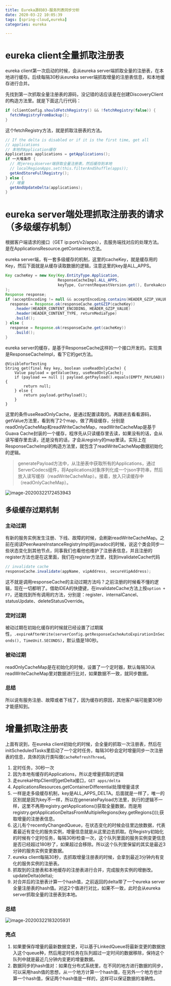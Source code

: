 ```yaml
---
title: Eureka源码03-服务列表同步分析
date: 2020-03-22 10:05:39
tags: [spring-cloud,eureka]
categories: eureka

---
```


# eureka client全量抓取注册表

eureka client第一次启动的时候，会从eureka server端抓取全量的注册表，在本地进行缓存。后续每隔30秒从eureka server端抓取增量的注册表信息，和本地缓存进行合并。

先找到第一次抓取全量注册表的源码，没记错的话应该是在创建DiscoveryClient的构造方法里。就是下面这几行代码：

```java
if (clientConfig.shouldFetchRegistry() && !fetchRegistry(false)) {
  fetchRegistryFromBackup();
}
```

<!--more-->

这个fetchRegistry方法，就是抓取注册表的方法。

```java
// If the delta is disabled or if it is the first time, get all
// applications
// 本地的Application缓存
Applications applications = getApplications();
if 一大堆条件 {
  // 用jeresy从server端获取全量注册表，然后缓存到本地
  // localRegionApps.set(this.filterAndShuffle(apps));
  getAndStoreFullRegistry();
} else {
  // 增量
  getAndUpdateDelta(applications);
}
```

# eureka server端处理抓取注册表的请求（多级缓存机制）

根据客户端请求的接口（GET ip:port/v2/apps），去服务端找对应的处理方法。是在ApplicationsResource.getContainers方法。

eureka server端，有一套多级缓存的机制，这里的cacheKey，就是缓存用的Key，然后下面就是从缓存读取数据的逻辑，注意这里的key是ALL_APPS。

```java
Key cacheKey = new Key(Key.EntityType.Application,
                       ResponseCacheImpl.ALL_APPS,
                       keyType, CurrentRequestVersion.get(), EurekaAccept.fromString(eurekaAccept), regions
);
Response response;
if (acceptEncoding != null && acceptEncoding.contains(HEADER_GZIP_VALUE)) {
  response = Response.ok(responseCache.getGZIP(cacheKey))
    .header(HEADER_CONTENT_ENCODING, HEADER_GZIP_VALUE)
    .header(HEADER_CONTENT_TYPE, returnMediaType)
    .build();
} else {
  response = Response.ok(responseCache.get(cacheKey))
    .build();
}
```

eureka server的缓存，是基于ResponseCache这样的一个接口开发的。实现类是ResponseCacheImpl，看下它的get方法。

```
@VisibleForTesting
String get(final Key key, boolean useReadOnlyCache) {
    Value payload = getValue(key, useReadOnlyCache);
    if (payload == null || payload.getPayload().equals(EMPTY_PAYLOAD)) {
        return null;
    } else {
        return payload.getPayload();
    }
}
```



这里的条件useReadOnlyCache，是通过配置读取的。再跟进去看看源码，getValue方法里，看到有了2个map，做了两级缓存，分别是readOnlyCacheMap和readWriteCacheMap，readWriteCacheMap是基于Guava Cache封装的一个缓存，程序先从只读缓存里去读，如果没有的话，会从读写缓存里去读，还是没有的话，才会从registry的map里读。实际上在ResponseCacheImpl的构造方法里，就包含了readWriteCacheMap数据初始化的逻辑。

> generatePayload方法中，从注册表中获取所有的Applications，通过ServerCodecs组件，将Applications对象序列化成一个json字符串，然后放入读写缓存（readWriteCacheMap）。接着，放入只读缓存中（readOnlyCacheMap）。

![image-20200322172453943](/img/spring-cloud/image-20200322172453943.png)

## 多级缓存过期机制

### 主动过期

有新的服务实例发生注册、下线、故障的时候，会刷新readWriteCacheMap。之前在阅读PeerAwareInstanceRegistryImpl的javadoc的时候，说这个类会同步一些状态变化到其他节点，同事我们也看他也维护了注册表信息，并且注册的register方法也是在这里面，我们在register方法里，找到invalidateCache代码

```java
// invalidate cache
responseCache.invalidate(appName, vipAddress, secureVipAddress);
```

这不就是调用responseCache的主动过期方法吗？之前注册的时候看不懂的逻辑，现在一切都明了。借助IDEA的快捷键，在invalidateCache方法上按`option + F7`，还能找到所有调用的方法，分别是：register、internalCancel、statusUpdate、deleteStatusOverride。

### 定时过期

被动过期在初始化缓存的时候就已经设置了过期属性，`.expireAfterWrite(serverConfig.getResponseCacheAutoExpirationInSeconds(), TimeUnit.SECONDS)`，默认值是180秒。

### 被动过期

readOnlyCacheMap是在初始化的时候，设置了一个定时器，默认每隔30从readWriteCacheMap里对数据进行比对，如果数据不一致，就同步数据。

### 总结

所以说有服务注册、故障或者下线了，因为缓存的原因，其他客户端可能要30秒才能感知到。



# 增量抓取注册表

上面有说到，在eureka client初始化的时候，会全量的抓取一次注册表，然后在initScheduledTasks里启动了一个定时任务，每隔30秒会定时增量同步一次注册表的信息，具体的执行类叫做`CacheRefreshThread`。

1. 定时任务，30秒一次
2. 因为本地有缓存的Applications，所以走增量抓取的逻辑
3. 走eurekaHttpClient的getDelta接口，`GET apps/delta`
4. ApplicationsResources.getContainerDifferential处理增量请求
5. 一样是走多级缓存机制，key是ALL_APPS_DELTA。后面就是一样了，唯一的区别就是因为key不一样，所以在generatePayload方法里，执行的逻辑不一样，这里不再用registry.getApplications()获取全量数据，而是用registry.getApplicationDeltasFromMultipleRegions(key.getRegions()));获取增量的注册表信息。
6. 这儿有个recentlyChangedQueue，在状态变化的时候会往里边放数据，代表着最近有变化的服务实例，增量信息就是从这里边去抓取。在Registry初始化的时候有个定时任务，每隔30秒检查一次，这个队列里面的服务实例变更信息是否已经超过180秒了，如果超过会移除。所以这个队列里保留的其实是最近3分钟的服务实例变更数据。
7. eureka client每隔30秒，去抓取增量注册表的时候，会拿到最近3分钟内有变化的服务实例的注册表。
8. 抓取到的注册表和本地缓存的注册表进行合并，完成服务实例的增删改。updateDelta(delta);
9. 对合并后的注册表计算一个hash值，之前返回的delta带了一个eureka server全量注册表的hash值。对这2个值进行对比，如果不一致，此时会从eureka server抓取全量的注册表到本地。

### 总结

![image-20200322183205931](/img/spring-cloud/image-20200322183205931.png)

### 亮点

1. 如果要保存增量的最新数据变更，可以基于LinkedQueue将最新变更的数据放入这个queue种，然后用定时任务在队列超过一定时间的数据移除，保持这个队列中就是最近几分钟内变更的增量数据。
2. 数据同步的hash值对：如果在分布式系统里，在不同的地方进行数据的同步，可以采用hash值的思想，从一个地方计算一个hash值，在另外一个地方也计算一个hash值，保证两个hash值是一样的，这样可以保证数据的准确性。 

